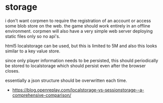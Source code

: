 # storage

i don't want corpmen to require the registration of an account or access
some blob store on the web.  the game should work entirely in an
offline environment.  corpmen will also have a very simple web
server deploying static files only so no api's.

html5 localstorage can be used, but this is limited to 5M and also this
looks similar to a key value store.

since only player information needs to be persisted, this should periodically
be stored to localstorage which should persist even after the browser closes.

essentially a json structure should be overwritten each time.

* https://blog.openreplay.com/localstorage-vs-sessionstorage--a-comprehensive-comparison/
